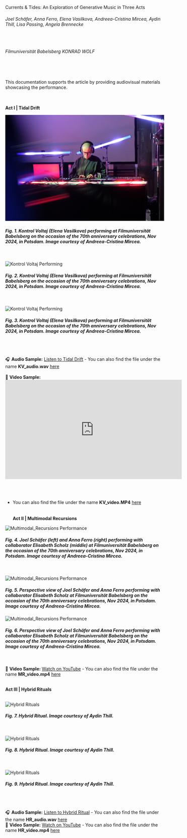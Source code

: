 Currents & Tides: An Exploration of Generative Music in Three Acts
<br>
###### Joel Schäfer, Anna Ferro, Elena Vasilkova, Andreea-Cristina Mircea, Aydin Thill, Lisa Passing, Angela Brennecke
<br> 

###### Filmuniversität Babelsberg KONRAD WOLF
<br>
<br>

This documentation supports the article by providing audiovisual materials showcasing the performance.  
<br>
<br>

**Act I | Tidal Drift**
<br><be>

![Kontrol Voltaj Performing](assets/KV_01.JPG)
 ##### **Fig. 1.** Kontrol Voltaj (Elena Vasilkova) performing at Filmuniversität Babelsberg on the occasion of the 70th anniversary celebrations, Nov 2024, in Potsdam. Image courtesy of Andreea-Cristina Mircea.  
<br>

![Kontrol Voltaj Performing](assets/KV_02.JPG)
 #####  **Fig. 2.** Kontrol Voltaj (Elena Vasilkova) performing at Filmuniversität Babelsberg on the occasion of the 70th anniversary celebrations, Nov 2024, in Potsdam. Image courtesy of Andreea-Cristina Mircea.  
<br>

![Kontrol Voltaj Performing](assets/KV_03.JPG)
 #####  **Fig. 3.** Kontrol Voltaj (Elena Vasilkova) performing at Filmuniversität Babelsberg on the occasion of the 70th anniversary celebrations, Nov 2024, in Potsdam. Image courtesy of Andreea-Cristina Mircea.  
<br><br>

🎧 **Audio Sample:** [Listen to Tidal Drift](https://on.soundcloud.com/dRkhWnEPMfNeTSSe8) - You can also find the file under the name **KV_audio.wav** [here](https://owncloud.gwdg.de/index.php/s/zxTfLNErNMPzC0j) <br><br>
🎥 **Video Sample:** <iframe width="560" height="315" src="https://www.youtube.com/embed/iInFDpuwE7Y" frameborder="0" allowfullscreen></iframe>

  <br><br>

  - You can also find the file under the name **KV_video.MP4** [here](https://owncloud.gwdg.de/index.php/s/zxTfLNErNMPzC0j) <br>
<br><br>
**Act II | Multimodal Recursions**
<br><be>

![Multimodal_Recursions Performance](assets/MR_01.JPG)  
 #####  **Fig. 4.** Joel Schäfer (left) and Anna Ferro (right) performing with collaborator Elisabeth Scholz (middle) at Filmuniversität Babelsberg on the occasion of the 70th anniversary celebrations, Nov 2024, in Potsdam. Image courtesy of Andreea-Cristina Mircea.  
<br>

![Multimodal_Recursions Performance](assets/MR_02.JPG)  
 #####  **Fig. 5.** Perspective view of Joel Schäfer and Anna Ferro performing  with collaborator Elisabeth Scholz at Filmuniversität Babelsberg on the occasion of the 70th anniversary celebrations, Nov 2024, in Potsdam. Image courtesy of Andreea-Cristina Mircea. 
<be>

![Multimodal_Recursions Performance](assets/MR_03.JPG)  
 #####  **Fig. 6.** Perspective view of Joel Schäfer and Anna Ferro performing  with collaborator Elisabeth Scholz at Filmuniversität Babelsberg on the occasion of the 70th anniversary celebrations, Nov 2024, in Potsdam. Image courtesy of Andreea-Cristina Mircea. 
<br><be>

🎥 **Video Sample:** [Watch on YouTube](https://youtube.com/your-link)  - You can also find the file under the name **MR_video.mp4** [here](https://owncloud.gwdg.de/index.php/s/zxTfLNErNMPzC0j)
<br><br>

**Act III | Hybrid Rituals**
<br><br>

![Hybrid Rituals](assets/HR_01.JPG)  
#####  **Fig. 7.** *Hybrid Ritual.* Image courtesy of Aydin Thill.  
<br>

![Hybrid Rituals](assets/HR_02.JPG)  
#####  **Fig. 8.** *Hybrid Ritual.* Image courtesy of Aydin Thill.  
<br>

![Hybrid Rituals](assets/HR_03.JPG)  
#####  **Fig. 9.** *Hybrid Ritual.* Image courtesy of Aydin Thill.  
<br><br>

🎧 **Audio Sample:** [Listen to Hybrid Ritual](https://on.soundcloud.com/9z8i5gZv8Ei2s4n4A) - You can also find the file under the name **HR_audio.wav** [here](https://owncloud.gwdg.de/index.php/s/zxTfLNErNMPzC0j) <br>
🎥 **Video Sample:** [Watch on YouTube](https://youtube.com/your-link)  - You can also find the file under the name **HR_video.mp4** [here](https://owncloud.gwdg.de/index.php/s/zxTfLNErNMPzC0j) 
